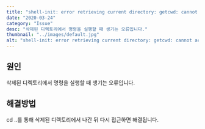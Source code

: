 ```yaml
---
title: "shell-init: error retrieving current directory: getcwd: cannot access parent directories: Operation not permitted 에러 해결법"
date: "2020-03-24"
category: "Issue"
desc: "삭제된 디렉토리에서 명령을 실행할 때 생기는 오류입니다."
thumbnail: "../images/default.jpg"
alt: "shell-init: error retrieving current directory: getcwd: cannot access parent directories: Operation not permitted 에러 해결법"
---
```


## 원인

삭제된 디렉토리에서 명령을 실행할 때 생기는 오류입니다.

## 해결방법

cd ..를 통해 삭제된 디렉토리에서 나간 뒤 다시 접근하면 해결됩니다.
